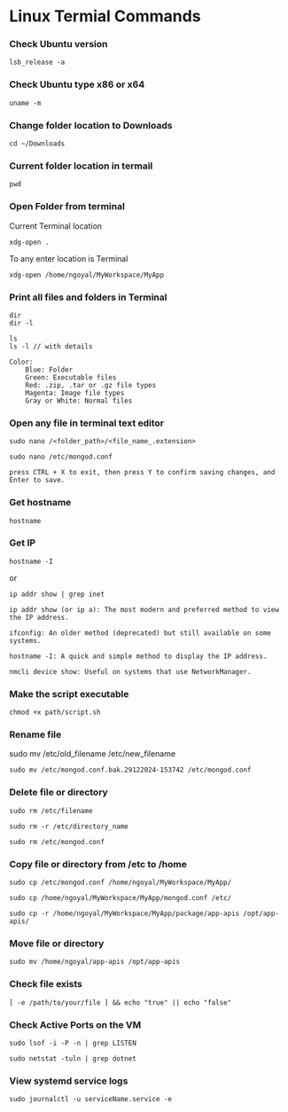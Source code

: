 # Linux Termial Commands

### Check Ubuntu version
```
lsb_release -a
```

### Check Ubuntu type x86 or x64
```
uname -m
```

### Change folder location to Downloads
```
cd ~/Downloads
```

### Current folder location in termail
```
pwd
```

### Open Folder from terminal

Current Terminal location
```
xdg-open .
```

To any enter location is Terminal
```
xdg-open /home/ngoyal/MyWorkspace/MyApp
```

### Print all files and folders in Terminal
```
dir
dir -l

ls
ls -l // with details

Color:
    Blue: Folder
    Green: Executable files
    Red: .zip, .tar or .gz file types
    Magenta: Image file types
    Gray or White: Normal files
```

### Open any file in terminal text editor
```
sudo nano /<folder_path>/<file_name_.extension>
```

```
sudo nano /etc/mongod.conf

press CTRL + X to exit, then press Y to confirm saving changes, and Enter to save.
```

### Get hostname
```
hostname
```

### Get IP

```
hostname -I
```

or

```
ip addr show | grep inet

ip addr show (or ip a): The most modern and preferred method to view the IP address.

ifconfig: An older method (deprecated) but still available on some systems.

hostname -I: A quick and simple method to display the IP address.

nmcli device show: Useful on systems that use NetworkManager.
```

### Make the script executable

```
chmod +x path/script.sh
```

### Rename file
sudo mv /etc/old_filename /etc/new_filename

```
sudo mv /etc/mongod.conf.bak.29122024-153742 /etc/mongod.conf
```

### Delete file or directory
```
sudo rm /etc/filename
```
```
sudo rm -r /etc/directory_name
```
```
sudo rm /etc/mongod.conf
```

### Copy file or directory from /etc to /home

```
sudo cp /etc/mongod.conf /home/ngoyal/MyWorkspace/MyApp/
```

```
sudo cp /home/ngoyal/MyWorkspace/MyApp/mongod.conf /etc/
```

```
sudo cp -r /home/ngoyal/MyWorkspace/MyApp/package/app-apis /opt/app-apis/
```

### Move file or directory

```
sudo mv /home/ngoyal/app-apis /opt/app-apis
```

### Check file exists
```
[ -e /path/to/your/file ] && echo "true" || echo "false"
```

### Check Active Ports on the VM

```
sudo lsof -i -P -n | grep LISTEN
```

```
sudo netstat -tuln | grep dotnet
```

### View systemd service logs

```
sudo journalctl -u serviceName.service -e
```